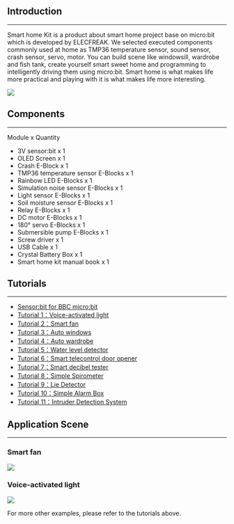 ## Introduction
---
Smart home Kit is a product about smart home project base on micro:bit which is developed by ELECFREAK. We selected executed components commonly used at home as TMP36 temperature sensor, sound sensor, crash sensor, servo, motor. You can build scene like windowsill, wardrobe and fish tank, create yourself smart sweet home and programming to intelligently driving them using micro:bit. 
Smart home is what makes life more practical and playing with it is what makes life more interesting.

![](https://i.imgur.com/uucCMNM.jpg)

## Components
---
Module x Quantity

* 3V sensor:bit x 1
* OLED Screen x 1
* Crash E-Block x 1
* TMP36 temperature sensor E-Blocks x 1
* Rainbow LED E-Blocks x 1
* Simulation noise sensor E-Blocks x 1
* Light sensor E-Blocks x 1
* Soil moisture sensor E-Blocks x 1
* Relay E-Blocks x 1
* DC motor E-Blocks x 1
* 180° servo E-Blocks x 1
* Submersible pump E-Blocks x 1
* Screw driver x 1
* USB Cable x 1
* Crystal Battery Box	 x 1
* Smart home kit manual book x 1

## Tutorials
---
- [Sensor:bit for BBC micro:bit](/KidzCanCode-Tutorials-I/docs/Sensor_bit)
- [Tutorial 1：Voice-activated light](/KidzCanCode-Tutorials-I/docs/smart_home_case_01)
- [Tutorial 2：Smart fan](/KidzCanCode-Tutorials-I/docs/smart_home_case_02)  
- [Tutorial 3：Auto windows](/KidzCanCode-Tutorials-I/docs/smart_home_case_03)  
- [Tutorial 4：Auto wardrobe](/KidzCanCode-Tutorials-I/docs/smart_home_case_04) 
- [Tutorial 5：Water level detector](/KidzCanCode-Tutorials-I/docs/smart_home_case_05) 
- [Tutorial 6：Smart telecontrol door opener](/KidzCanCode-Tutorials-I/docs/smart_home_case_06)
- [Tutorial 7：Smart decibel tester](/KidzCanCode-Tutorials-I/docs/smart_home_case_07)
- [Tutorial 8：Simple Spirometer](/KidzCanCode-Tutorials-I/docs/smart_home_case_08)
- [Tutorial 9：Lie Detector](/KidzCanCode-Tutorials-I/docs/smart_home_case_09)
- [Tutorial 10：Simple Alarm Box](/KidzCanCode-Tutorials-I/docs/smart_home_case_10)
- [Tutorial 11：Intruder Detection System](/KidzCanCode-Tutorials-I/docs/smart_home_case_11)

## Application Scene   
---
### Smart fan  
![](https://i.imgur.com/XJbqrkd.jpg)

### Voice-activated light 
![](https://i.imgur.com/TjI8a2b.jpg)

For more other examples, please refer to the tutorials above. 
